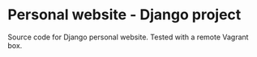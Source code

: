 # Personal website - Django project
Source code for Django personal website. Tested with a remote Vagrant box.
